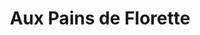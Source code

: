 ---
title: "Aux Pains de Florette"
url: /saint-jean-de-monts/aux-pains-de-florette/
shop: boulangerie
---
